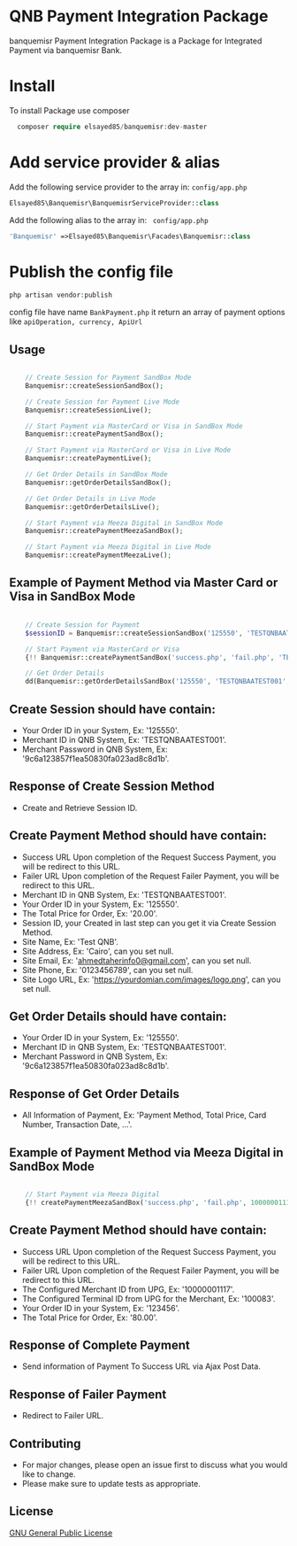 # QNB Payment Integration Package

banquemisr Payment Integration Package is a Package for Integrated Payment via banquemisr Bank.

# Install

To install Package use composer

```php
  composer require elsayed85/banquemisr:dev-master
```

# Add service provider & alias

Add the following service provider to the array in: ``` config/app.php ```
  ```php
  Elsayed85\Banquemisr\BanquemisrServiceProvider::class
  ```
  
Add the following alias to the array in: ``` config/app.php```
  ```php
  'Banquemisr' =>Elsayed85\Banquemisr\Facades\Banquemisr::class
  ```
  
# Publish the config file

  ```php
  php artisan vendor:publish
  ```
  config file have name ``` BankPayment.php ``` it return an array of payment options like ``` apiOperation, currency, ApiUrl ```

## Usage

```php

	// Create Session for Payment SandBox Mode
	Banquemisr::createSessionSandBox();

	// Create Session for Payment Live Mode
	Banquemisr::createSessionLive();

	// Start Payment via MasterCard or Visa in SandBox Mode
	Banquemisr::createPaymentSandBox();

	// Start Payment via MasterCard or Visa in Live Mode
	Banquemisr::createPaymentLive();

	// Get Order Details in SandBox Mode
	Banquemisr::getOrderDetailsSandBox();

	// Get Order Details in Live Mode
	Banquemisr::getOrderDetailsLive();

	// Start Payment via Meeza Digital in SandBox Mode
	Banquemisr::createPaymentMeezaSandBox();

	// Start Payment via Meeza Digital in Live Mode
	Banquemisr::createPaymentMeezaLive();
```

## Example of Payment Method via Master Card or Visa in SandBox Mode
```php

	// Create Session for Payment
	$sessionID = Banquemisr::createSessionSandBox('125550', 'TESTQNBAATEST001', '9c6a123857f1ea50830fa023ad8c8d1b');

	// Start Payment via MasterCard or Visa
	{!! Banquemisr::createPaymentSandBox('success.php', 'fail.php', 'TESTQNBAATEST001', '125550', 20.00, $sessionID, 'Test QNB', 'Cairo', 'ahmedtaherinfo0@gmail.com', 0123456789, 'https://yourdomian.com/images/logo.png') !!}

	// Get Order Details
	dd(Banquemisr::getOrderDetailsSandBox('125550', 'TESTQNBAATEST001', '9c6a123857f1ea50830fa023ad8c8d1b'));


```

## Create Session should have contain: 

- Your Order ID in your System, Ex: '125550'.
- Merchant ID  in QNB System, Ex: 'TESTQNBAATEST001'.
- Merchant Password in QNB System, Ex: '9c6a123857f1ea50830fa023ad8c8d1b'.

## Response of Create Session Method
- Create and Retrieve Session ID.

## Create Payment Method should have contain: 

- Success URL Upon completion of the Request Success Payment, you will be redirect to this URL.
- Failer URL Upon completion of the Request Failer Payment, you will be redirect to this URL.
- Merchant ID  in QNB System, Ex: 'TESTQNBAATEST001'.
- Your Order ID in your System, Ex: '125550'.
- The Total Price for Order, Ex: '20.00'.
- Session ID, your Created in last step can you get it via Create Session Method.
- Site Name, Ex: 'Test QNB'.
- Site Address, Ex: 'Cairo', can you set null.
- Site Email, Ex: 'ahmedtaherinfo0@gmail.com', can you set null.
- Site Phone, Ex: '0123456789', can you set null.
- Site Logo URL, Ex: 'https://yourdomian.com/images/logo.png', can you set null.

## Get Order Details should have contain: 

- Your Order ID in your System, Ex: '125550'.
- Merchant ID  in QNB System, Ex: 'TESTQNBAATEST001'.
- Merchant Password in QNB System, Ex: '9c6a123857f1ea50830fa023ad8c8d1b'.

## Response of Get Order Details
- All Information of Payment, Ex: 'Payment Method, Total Price, Card Number, Transaction Date, ...'.

## Example of Payment Method via Meeza Digital in SandBox Mode
```php

	// Start Payment via Meeza Digital
	{!! createPaymentMeezaSandBox('success.php', 'fail.php', 10000001117, 100083, 123456, 80) !!}

```

## Create Payment Method should have contain: 

- Success URL Upon completion of the Request Success Payment, you will be redirect to this URL.
- Failer URL Upon completion of the Request Failer Payment, you will be redirect to this URL.
- The Configured Merchant ID from UPG, Ex: '10000001117'.
- The Configured Terminal ID from UPG for the Merchant, Ex: '100083'.
- Your Order ID in your System, Ex: '123456'.
- The Total Price for Order, Ex: '80.00'.

## Response of Complete Payment
- Send information of Payment To Success URL via Ajax Post Data.

## Response of Failer Payment
- Redirect to Failer URL.

## Contributing
- For major changes, please open an issue first to discuss what you would like to change.
- Please make sure to update tests as appropriate.

## License
[GNU General Public License](http://www.gnu.org/licenses/old-licenses/gpl-1.0.html)
